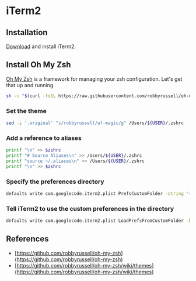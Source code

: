 # iTerm2

## Installation

[Download](https://www.iterm2.com/downloads.html) and install iTerm2.

## Install Oh My Zsh

[Oh My Zsh](https://github.com/robbyrussell/oh-my-zsh) is a framework for managing your zsh configuration. Let's get that up and running.

```bash
sh -c "$(curl -fsSL https://raw.githubusercontent.com/robbyrussell/oh-my-zsh/master/tools/install.sh)"
```

### Set the theme

```bash
sed -i '.original' "s/robbyrussell/af-magic/g" /Users/${USER}/.zshrc
```

### Add a reference to aliases

```bash
printf "\n" >> $zshrc
printf "# Source Aliases\n" >> /Users/${USER}/.zshrc
printf "source ~/.aliases\n" >> /Users/${USER}/.zshrc
printf "\n" >> $zshrc
```

### Specify the preferences directory

```bash
defaults write com.googlecode.iterm2.plist PrefsCustomFolder -string "~/Dropbox/DAS/Software/iTerm2"
```

### Tell iTerm2 to use the custom preferences in the directory

```bash
defaults write com.googlecode.iterm2.plist LoadPrefsFromCustomFolder -bool true
```

## References

* [https://github.com/robbyrussell/oh-my-zsh](https://github.com/robbyrussell/oh-my-zsh)
* [https://github.com/robbyrussell/oh-my-zsh/wiki/themes](https://github.com/robbyrussell/oh-my-zsh/wiki/themes)
